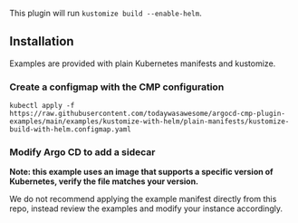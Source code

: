 This plugin will run `kustomize build --enable-helm`.

## Installation
Examples are provided with plain Kubernetes manifests and kustomize.

### Create a configmap with the CMP configuration

`kubectl apply -f https://raw.githubusercontent.com/todaywasawesome/argocd-cmp-plugin-examples/main/examples/kustomize-with-helm/plain-manifests/kustomize-build-with-helm.configmap.yaml`

### Modify Argo CD to add a sidecar

**Note: this example uses an image that supports a specific version of Kubernetes, verify the file matches your version.**

We do not recommend applying the example manifest directly from this repo, instead review the examples and modify your instance accordingly. 